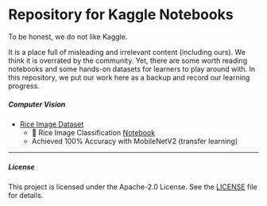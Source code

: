 # Repository for Kaggle Notebooks

To be honest, we do not like Kaggle.

It is a place full of misleading and irrelevant content (including ours). We think it is overrated by the community. Yet, there are some worth reading notebooks and some hands-on datasets for learners to play around with. In this repository, we put our work here as a backup and record our learning progress.

##### Computer Vision
* [Rice Image Dataset](https://www.kaggle.com/datasets/muratkokludataset/rice-image-dataset)
    - 🌾 Rice Image Classification [Notebook](https://www.kaggle.com/code/jackkyc/rice-image-classification-100-accuracy)
    - Achieved 100% Accuracy with MobileNetV2 (transfer learning)

---
##### License
This project is licensed under the Apache-2.0 License. See the [LICENSE](./LICENSE) file for details.
